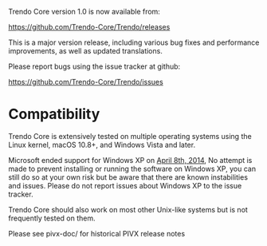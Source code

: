 Trendo Core version 1.0 is now available from:

  <https://github.com/Trendo-Core/Trendo/releases>

This is a major version release, including various bug fixes and
performance improvements, as well as updated translations.

Please report bugs using the issue tracker at github:

  <https://github.com/Trendo-Core/Trendo/issues>

Compatibility
==============

Trendo Core is extensively tested on multiple operating systems using
the Linux kernel, macOS 10.8+, and Windows Vista and later.

Microsoft ended support for Windows XP on [April 8th, 2014](https://www.microsoft.com/en-us/WindowsForBusiness/end-of-xp-support),
No attempt is made to prevent installing or running the software on Windows XP, you
can still do so at your own risk but be aware that there are known instabilities and issues.
Please do not report issues about Windows XP to the issue tracker.

Trendo Core should also work on most other Unix-like systems but is not
frequently tested on them.


Please see pivx-doc/ for historical PIVX release notes
